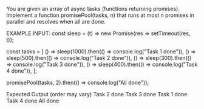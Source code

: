 You are given an array of async tasks (functions returning promises). Implement a function promisePool(tasks, n) that runs at most n promises in parallel and resolves when all are done.

EXAMPLE INPUT:
const sleep = (t) => new Promise(res => setTimeout(res, t));

const tasks = [
() => sleep(1000).then(() => console.log("Task 1 done")),
() => sleep(500).then(() => console.log("Task 2 done")),
() => sleep(300).then(() => console.log("Task 3 done")),
() => sleep(400).then(() => console.log("Task 4 done")),
];

promisePool(tasks, 2).then(() => console.log("All done"));

Expected Output (order may vary)
Task 2 done
Task 3 done
Task 1 done
Task 4 done
All done
